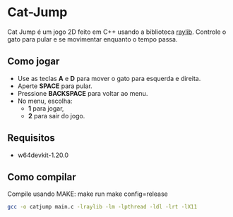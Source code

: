 # Cat-Jump

Cat Jump é um jogo 2D feito em C++ usando a biblioteca [raylib](https://www.raylib.com/). Controle o gato para pular e se movimentar enquanto o tempo passa. 

## Como jogar

- Use as teclas **A** e **D** para mover o gato para esquerda e direita.
- Aperte **SPACE** para pular.
- Pressione **BACKSPACE** para voltar ao menu.
- No menu, escolha:
  - **1** para jogar,
  - **2** para sair do jogo.

## Requisitos

- w64devkit-1.20.0

## Como compilar

Compile usando MAKE: make run
make config=release


```bash
gcc -o catjump main.c -lraylib -lm -lpthread -ldl -lrt -lX11
